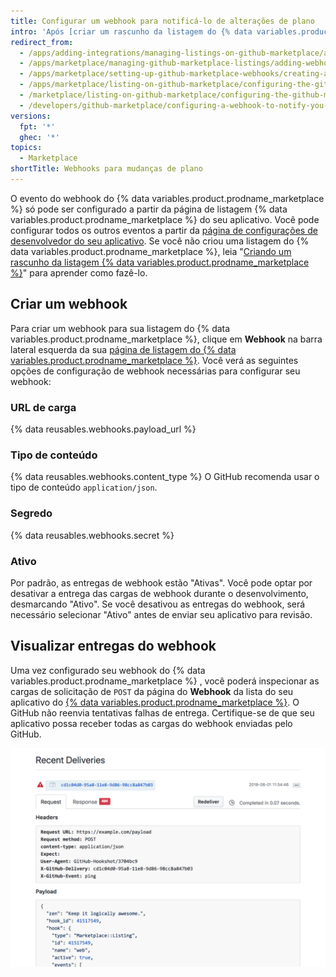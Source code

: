 ```yaml
---
title: Configurar um webhook para notificá-lo de alterações de plano
intro: 'Após [criar um rascunho da listagem do {% data variables.product.prodname_marketplace %} ](/marketplace/listing-on-github-marketplace/creating-a-draft-github-marketplace-listing/), você pode configurar um webhook que notifica você quando ocorrem alterações nos planos da conta do cliente. Após configurar o webhook, você pode [gerenciar os tipos de evento `marketplace_purchase`](/marketplace/integrating-with-the-github-marketplace-api/github-marketplace-webhook-events/) no seu aplicativo.'
redirect_from:
  - /apps/adding-integrations/managing-listings-on-github-marketplace/adding-webhooks-for-a-github-marketplace-listing/
  - /apps/marketplace/managing-github-marketplace-listings/adding-webhooks-for-a-github-marketplace-listing/
  - /apps/marketplace/setting-up-github-marketplace-webhooks/creating-a-webhook-for-a-github-marketplace-listing/
  - /apps/marketplace/listing-on-github-marketplace/configuring-the-github-marketplace-webhook/
  - /marketplace/listing-on-github-marketplace/configuring-the-github-marketplace-webhook
  - /developers/github-marketplace/configuring-a-webhook-to-notify-you-of-plan-changes
versions:
  fpt: '*'
  ghec: '*'
topics:
  - Marketplace
shortTitle: Webhooks para mudanças de plano
---
```


O evento do webhook do {% data variables.product.prodname_marketplace %} só pode ser configurado a partir da página de listagem {% data variables.product.prodname_marketplace %} do seu aplicativo. Você pode configurar todos os outros eventos a partir da [página de configurações de desenvolvedor do seu aplicativo](https://github.com/settings/developers). Se você não criou uma listagem do {% data variables.product.prodname_marketplace %}, leia "[Criando um rascunho da listagem {% data variables.product.prodname_marketplace %}](/marketplace/listing-on-github-marketplace/creating-a-draft-github-marketplace-listing/)" para aprender como fazê-lo.

## Criar um webhook

Para criar um webhook para sua listagem do {% data variables.product.prodname_marketplace %}, clique em **Webhook** na barra lateral esquerda da sua [página de listagem do {% data variables.product.prodname_marketplace %}](https://github.com/marketplace/manage). Você verá as seguintes opções de configuração de webhook necessárias para configurar seu webhook:

### URL de carga

{% data reusables.webhooks.payload_url %}

### Tipo de conteúdo

{% data reusables.webhooks.content_type %} O GitHub recomenda usar o tipo de conteúdo `application/json`.

### Segredo

{% data reusables.webhooks.secret %}

### Ativo

Por padrão, as entregas de webhook estão "Ativas". Você pode optar por desativar a entrega das cargas de webhook durante o desenvolvimento, desmarcando "Ativo". Se você desativou as entregas do webhook, será necessário selecionar "Ativo" antes de enviar seu aplicativo para revisão.

## Visualizar entregas do webhook

Uma vez configurado seu webhook do {% data variables.product.prodname_marketplace %} , você poderá inspecionar as cargas de solicitação de `POST` da página do **Webhook** da lista do seu aplicativo do [{% data variables.product.prodname_marketplace %}](https://github.com/marketplace/manage). O GitHub não reenvia tentativas falhas de entrega. Certifique-se de que seu aplicativo possa receber todas as cargas do webhook enviadas pelo GitHub.

![Inspecione as entregas recentes do webhook de {% data variables.product.prodname_marketplace %}](/assets/images/marketplace/marketplace_webhook_deliveries.png)
